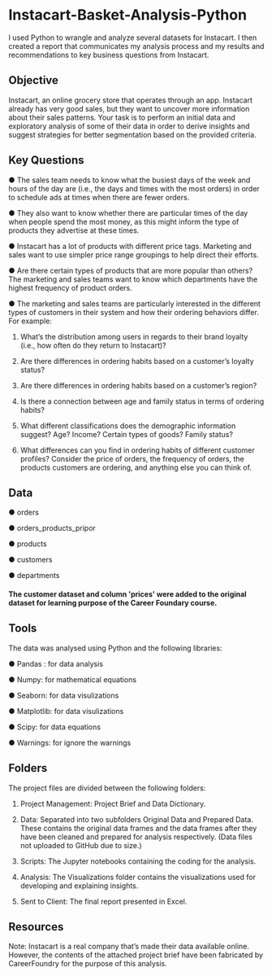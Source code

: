 # Instacart-Basket-Analysis-Python

I used Python to wrangle and analyze several datasets for Instacart. I then created a report that communicates my analysis process and my results and recommendations to key business questions from Instacart.

## Objective 

Instacart, an online grocery store that operates through an app. Instacart already has very good sales, but they want to uncover more information about their sales patterns. Your task is to perform an initial data and exploratory analysis of some of their data in order to derive insights and suggest strategies for better segmentation based on the provided criteria.

## Key Questions

  ● The sales team needs to know what the busiest days of the week and hours of the day are (i.e., the days and times with the most orders) in order to schedule ads at times when there are fewer orders.

  ● They also want to know whether there are particular times of the day when people spend the most money, as this might inform the type of products they advertise at these times.

  ● Instacart has a lot of products with different price tags. Marketing and sales want to use simpler price range groupings to help direct their efforts.

  ● Are there certain types of products that are more popular than others? The marketing and sales teams want to know which departments have the highest frequency of product orders.

  ● The marketing and sales teams are particularly interested in the different types of customers in their system and how their ordering behaviors differ. For example:
  
  1) What’s the distribution among users in regards to their brand loyalty (i.e., how often do they return to Instacart)?
   
  2) Are there differences in ordering habits based on a customer’s loyalty status?
   
  3) Are there differences in ordering habits based on a customer’s region?
  
  4) Is there a connection between age and family status in terms of ordering habits?

  5) What different classifications does the demographic information suggest? Age? Income? Certain types of goods? Family status?
     
  6) What differences can you find in ordering habits of different customer profiles? Consider the price of orders, the frequency of orders, the products customers are ordering, and anything else you can think         of.

## Data

  ● orders

  ● orders_products_pripor

  ● products

  ● customers

  ● departments

#### The customer dataset and column 'prices' were added to the original dataset for learning purpose of the Career Foundary course.

## Tools

The data was analysed using Python and the following libraries:

  ● Pandas : for data analysis

  ● Numpy: for mathematical equations

  ● Seaborn: for data visulizations

  ● Matplotlib: for data visulizations

  ● Scipy: for data equations

  ● Warnings: for ignore the warnings

## Folders

The project files are divided between the following folders:

  1) Project Management: Project Brief and Data Dictionary.
    
  2) Data: Separated into two subfolders Original Data and Prepared Data. These contains the original data frames and the data frames after they have been cleaned and prepared for analysis respectively. (Data 
     files not uploaded to GitHub due to size.)

  3) Scripts: The Jupyter notebooks containing the coding for the analysis.

  4) Analysis: The Visualizations folder contains the visualizations used for developing and explaining insights.

  5) Sent to Client: The final report presented in Excel.

## Resources

Note: Instacart is a real company that’s made their data available online. However, the contents of the attached project brief have been fabricated by CareerFoundry for the purpose of this analysis.
     

